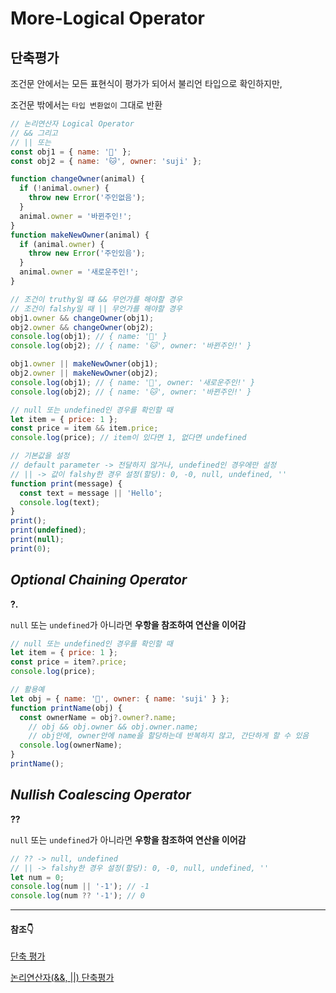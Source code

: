 # More-Logical Operator

## 단축평가

조건문 안에서는 모든 표현식이 평가가 되어서 불리언 타입으로 확인하지만,

조건문 밖에서는 `타입 변환없이` 그대로 반환

```jsx
// 논리연산자 Logical Operator
// && 그리고
// || 또는
const obj1 = { name: '🐶' };
const obj2 = { name: '🐱', owner: 'suji' };

function changeOwner(animal) {
  if (!animal.owner) {
    throw new Error('주인없음');
  }
  animal.owner = '바뀐주인!';
}
function makeNewOwner(animal) {
  if (animal.owner) {
    throw new Error('주인있음');
  }
  animal.owner = '새로운주인!';
}

// 조건이 truthy일 떄 && 무언가를 해야할 경우
// 조건이 falshy일 때 || 무언가를 해야할 경우
obj1.owner && changeOwner(obj1);
obj2.owner && changeOwner(obj2);
console.log(obj1); // { name: '🐶' }
console.log(obj2); // { name: '🐱', owner: '바뀐주인!' }

obj1.owner || makeNewOwner(obj1);
obj2.owner || makeNewOwner(obj2);
console.log(obj1); // { name: '🐶', owner: '새로운주인!' }
console.log(obj2); // { name: '🐱', owner: '바뀐주인!' }

// null 또는 undefined인 경우를 확인할 때
let item = { price: 1 };
const price = item && item.price;
console.log(price); // item이 있다면 1, 없다면 undefined

// 기본값을 설정
// default parameter -> 전달하지 않거나, undefined인 경우에만 설정
// || -> 값이 falshy한 경우 설정(할당): 0, -0, null, undefined, ''
function print(message) {
  const text = message || 'Hello';
  console.log(text);
}
print();
print(undefined);
print(null);
print(0);
```

## *Optional Chaining Operator*

**?.**

`null` 또는 `undefined`가 아니라면 **우항을 참조하여 연산을 이어감**

```jsx
// null 또는 undefined인 경우를 확인할 때
let item = { price: 1 };
const price = item?.price;
console.log(price);

// 활용예
let obj = { name: '🐶', owner: { name: 'suji' } };
function printName(obj) {
  const ownerName = obj?.owner?.name; 
	// obj && obj.owner && obj.owner.name;
	// obj안에, owner안에 name을 할당하는데 반복하지 않고, 간단하게 할 수 있음
  console.log(ownerName);
}
printName();
```

## *Nullish Coalescing Operator*

**??**

`null` 또는 `undefined`가 아니라면 **우항을 참조하여 연산을 이어감**

```jsx
// ?? -> null, undefined
// || -> falshy한 경우 설정(할당): 0, -0, null, undefined, ''
let num = 0;
console.log(num || '-1'); // -1
console.log(num ?? '-1'); // 0
```

---

#### 참조👇
[단축 평가](https://velog.io/@najiexx/JavaScript-%EB%8B%A8%EC%B6%95-%ED%8F%89%EA%B0%80)

[논리연산자(&&, ||) 단축평가](https://curryyou.tistory.com/193)